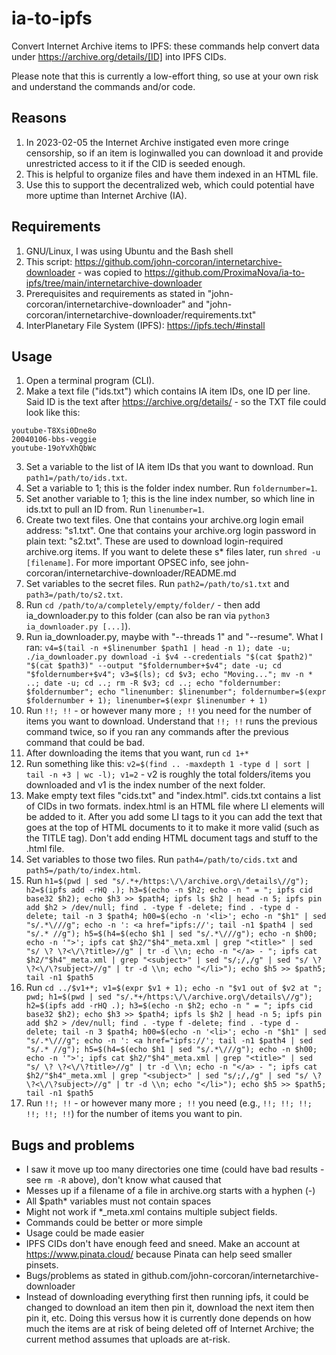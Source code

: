 # ia-to-ipfs
Convert Internet Archive items to IPFS: these commands help convert data under https://archive.org/details/[ID] into IPFS CIDs.

Please note that this is currently a low-effort thing, so use at your own risk and understand the commands and/or code.

## Reasons
1. In 2023-02-05 the Internet Archive instigated even more cringe censorship, so if an item is loginwalled you can download it and provide unrestricted access to it if the CID is seeded enough. 
2. This is helpful to organize files and have them indexed in an HTML file.
3. Use this to support the decentralized web, which could potential have more uptime than Internet Archive (IA).

## Requirements
1. GNU/Linux, I was using Ubuntu and the Bash shell
2. This script: https://github.com/john-corcoran/internetarchive-downloader - was copied to https://github.com/ProximaNova/ia-to-ipfs/tree/main/internetarchive-downloader
3. Prerequisites and requirements as stated in "john-corcoran/internetarchive-downloader" and "john-corcoran/internetarchive-downloader/requirements.txt"
4. InterPlanetary File System (IPFS): https://ipfs.tech/#install

## Usage
1. Open a terminal program (CLI).
2. Make a text file ("ids.txt") which contains IA item IDs, one ID per line. Said ID is the text after https://archive.org/details/ - so the TXT file could look like this:
```
youtube-T8Xsi0Dne8o
20040106-bbs-veggie
youtube-19oYvXhQbWc
```
3. Set a variable to the list of IA item IDs that you want to download. Run `path1=/path/to/ids.txt`.
4. Set a variable to 1; this is the folder index number. Run `foldernumber=1`.
5. Set another variable to 1; this is the line index number, so which line in ids.txt to pull an ID from. Run `linenumber=1`.
6. Create two text files. One that contains your archive.org login email address: "s1.txt". One that contains your archive.org login password in plain text: "s2.txt". These are used to download login-required archive.org items. If you want to delete these s* files later, run `shred -u [filename]`. For more important OPSEC info, see john-corcoran/internetarchive-downloader/README.md
7. Set variables to the secret files. Run `path2=/path/to/s1.txt` and `path3=/path/to/s2.txt`.
8. Run `cd /path/to/a/completely/empty/folder/` - then add ia_downloader.py to this folder (can also be ran via `python3 ia_downloader.py [...]`).
9. Run ia_downloader.py, maybe with "--threads 1" and "--resume". What I ran: `v4=$(tail -n +$linenumber $path1 | head -n 1); date -u; ./ia_downloader.py download -i $v4 --credentials "$(cat $path2)" "$(cat $path3)" --output "$foldernumber+$v4"; date -u; cd "$foldernumber+$v4"; v3=$(ls); cd $v3; echo "Moving..."; mv -n * ..; date -u; cd ..; rm -R $v3; cd ..; echo "foldernumber: $foldernumber"; echo "linenumber: $linenumber"; foldernumber=$(expr $foldernumber + 1); linenumber=$(expr $linenumber + 1)`
10. Run `!!; !!` - or however many more `; !!` you need for the number of items you want to download. Understand that `!!; !!` runs the previous command twice, so if you ran any commands after the previous command that could be bad.
11. After downloading the items that you want, run `cd 1+*`
12. Run something like this: `v2=$(find .. -maxdepth 1 -type d | sort | tail -n +3 | wc -l); v1=2` - v2 is roughly the total folders/items you downloaded and v1 is the index number of the next folder.
13. Make empty text files "cids.txt" and "index.html". cids.txt contains a list of CIDs in two formats. index.html is an HTML file where LI elements will be added to it. After you add some LI tags to it you can add the text that goes at the top of HTML documents to it to make it more valid (such as the TITLE tag). Don't add ending HTML document tags and stuff to the .html file.
14. Set variables to those two files. Run `path4=/path/to/cids.txt` and `path5=/path/to/index.html`.
15. Run `h1=$(pwd | sed "s/.*+/https:\/\/archive.org\/details\//g"); h2=$(ipfs add -rHQ .); h3=$(echo -n $h2; echo -n " = "; ipfs cid base32 $h2); echo $h3 >> $path4; ipfs ls $h2 | head -n 5; ipfs pin add $h2 > /dev/null; find . -type f -delete; find . -type d -delete; tail -n 3 $path4; h00=$(echo -n '<li>'; echo -n "$h1" | sed "s/.*\///g"; echo -n ': <a href="ipfs://'; tail -n1 $path4 | sed "s/.* //g"); h5=$(h4=$(echo $h1 | sed "s/.*\///g"); echo -n $h00; echo -n '">'; ipfs cat $h2/"$h4"_meta.xml | grep "<title>" | sed "s/ \? \?<\/\?title>//g" | tr -d \\n; echo -n "</a> - "; ipfs cat $h2/"$h4"_meta.xml | grep "<subject>" | sed "s/;/,/g" | sed "s/ \? \?<\/\?subject>//g" | tr -d \\n; echo "</li>"); echo $h5 >> $path5; tail -n1 $path5`
16. Run `cd ../$v1+*; v1=$(expr $v1 + 1); echo -n "$v1 out of $v2 at "; pwd; h1=$(pwd | sed "s/.*+/https:\/\/archive.org\/details\//g"); h2=$(ipfs add -rHQ .); h3=$(echo -n $h2; echo -n " = "; ipfs cid base32 $h2); echo $h3 >> $path4; ipfs ls $h2 | head -n 5; ipfs pin add $h2 > /dev/null; find . -type f -delete; find . -type d -delete; tail -n 3 $path4; h00=$(echo -n '<li>'; echo -n "$h1" | sed "s/.*\///g"; echo -n ': <a href="ipfs://'; tail -n1 $path4 | sed "s/.* //g"); h5=$(h4=$(echo $h1 | sed "s/.*\///g"); echo -n $h00; echo -n '">'; ipfs cat $h2/"$h4"_meta.xml | grep "<title>" | sed "s/ \? \?<\/\?title>//g" | tr -d \\n; echo -n "</a> - "; ipfs cat $h2/"$h4"_meta.xml | grep "<subject>" | sed "s/;/,/g" | sed "s/ \? \?<\/\?subject>//g" | tr -d \\n; echo "</li>"); echo $h5 >> $path5; tail -n1 $path5`
17. Run `!!; !!` - or however many more `; !!` you need (e.g., `!!; !!; !!; !!; !!; !!`) for the number of items you want to pin.

## Bugs and problems
* I saw it move up too many directories one time (could have bad results - see `rm -R` above), don't know what caused that
* Messes up if a filename of a file in archive.org starts with a hyphen (-)
* All $path* variables must not contain spaces
* Might not work if *_meta.xml contains multiple subject fields.
* Commands could be better or more simple
* Usage could be made easier
* IPFS CIDs don't have enough feed and sneed. Make an account at https://www.pinata.cloud/ because Pinata can help seed smaller pinsets.
* Bugs/problems as stated in github.com/john-corcoran/internetarchive-downloader
* Instead of downloading everything first then running ipfs, it could be changed to download an item then pin it, download the next item then pin it, etc. Doing this versus how it is currently done depends on how much the items are at risk of being deleted off of Internet Archive; the current method assumes that uploads are at-risk.
